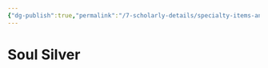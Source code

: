 ```yaml
---
{"dg-publish":true,"permalink":"/7-scholarly-details/specialty-items-and-materials/materials/soul-silver/","noteIcon":""}
---
```


# Soul Silver
